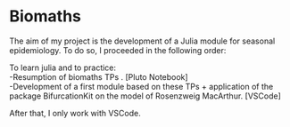 # Biomaths

The aim of my project is the development of a Julia module for seasonal epidemiology.
To do so, I proceeded in the following order:

To learn julia and to practice:  
  -Resumption of biomaths TPs . [Pluto Notebook]  
  -Development of a first module based on these TPs + application of the package BifurcationKit on the model of Rosenzweig MacArthur. [VSCode]

After that, I only work with VSCode.